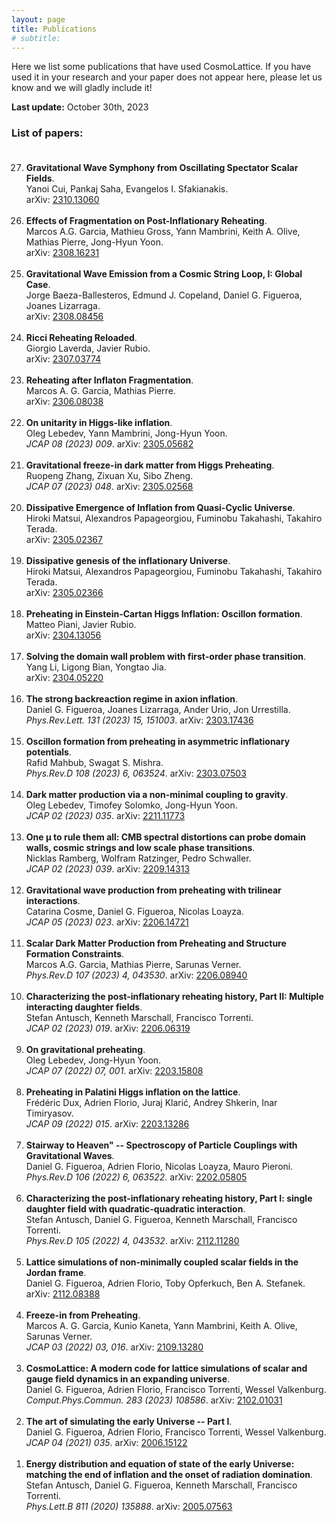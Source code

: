 ```yaml
---
layout: page
title: Publications
# subtitle:
---
```


Here we list some publications that have used CosmoLattice.
If you have used it in your research and your paper does not
appear here, please let us know and we will gladly include it!

**Last update:** October 30th, 2023

### List of papers:<br><br> 

<ol>
<li value="27">
<b>Gravitational Wave Symphony from Oscillating Spectator Scalar Fields</b>.<br>
   Yanoi Cui, Pankaj Saha, Evangelos I. Sfakianakis. <br>
   arXiv: <a href="https://arxiv.org/abs/2310.13060" target="_blank" rel="noopener noreferrer">2310.13060</a><br><br>

<li value="26">
<b>Effects of Fragmentation on Post-Inflationary Reheating</b>.<br>
   Marcos A.G. Garcia, Mathieu Gross, Yann Mambrini, Keith A. Olive, Mathias Pierre, Jong-Hyun Yoon. <br>
   arXiv: <a href="https://arxiv.org/abs/2308.16231" target="_blank" rel="noopener noreferrer">2308.16231</a><br><br>
   
<li value="25">
<b>Gravitational Wave Emission from a Cosmic String Loop, I: Global Case</b>.<br>
   Jorge Baeza-Ballesteros, Edmund J. Copeland, Daniel G. Figueroa, Joanes Lizarraga. <br>
   arXiv: <a href="https://arxiv.org/abs/2308.08456" target="_blank" rel="noopener noreferrer">2308.08456</a><br><br>

<li value="24">
<b>Ricci Reheating Reloaded</b>.<br>
   Giorgio Laverda, Javier Rubio. <br>
   arXiv: <a href="https://arxiv.org/abs/2307.03774" target="_blank" rel="noopener noreferrer">2307.03774</a><br><br>

<li value="23">
<b>Reheating after Inflaton Fragmentation</b>.<br>
   Marcos A. G. Garcia, Mathias Pierre. <br>
   arXiv: <a href="https://arxiv.org/abs/2306.08038" target="_blank" rel="noopener noreferrer">2306.08038</a><br><br>

<li value="22">
<b>On unitarity in Higgs-like inflation</b>.<br>
   Oleg Lebedev, Yann Mambrini, Jong-Hyun Yoon. <br>
   <i>JCAP 08 (2023) 009</i>. arXiv: <a href="https://arxiv.org/abs/2305.05682" target="_blank" rel="noopener noreferrer">2305.05682</a><br><br>

<li value="21">
<b>Gravitational freeze-in dark matter from Higgs Preheating</b>.<br>
   Ruopeng Zhang, Zixuan Xu, Sibo Zheng. <br>
   <i>JCAP 07 (2023) 048</i>. arXiv: <a href="https://arxiv.org/abs/2305.02568" target="_blank" rel="noopener noreferrer">2305.02568</a><br><br>

<li value="20">
<b>Dissipative Emergence of Inflation from Quasi-Cyclic Universe</b>.<br>
   Hiroki Matsui, Alexandros Papageorgiou, Fuminobu Takahashi, Takahiro Terada. <br>
   arXiv: <a href="https://arxiv.org/abs/2305.02367" target="_blank" rel="noopener noreferrer">2305.02367</a><br><br>

<li value="19">
<b>Dissipative genesis of the inflationary Universe</b>.<br>
   Hiroki Matsui, Alexandros Papageorgiou, Fuminobu Takahashi, Takahiro Terada. <br>
   arXiv: <a href="https://arxiv.org/abs/2305.02366" target="_blank" rel="noopener noreferrer">2305.02366</a><br><br>

<li value="18">
<b>Preheating in Einstein-Cartan Higgs Inflation: Oscillon formation</b>.<br>
   Matteo Piani, Javier Rubio. <br>
   arXiv: <a href="https://arxiv.org/abs/2304.13056" target="_blank" rel="noopener noreferrer">2304.13056</a><br><br>

<li value="17">
<b>Solving the domain wall problem with first-order phase transition</b>.<br>
   Yang Li, Ligong Bian, Yongtao Jia. <br>
   arXiv: <a href="https://arxiv.org/abs/2304.05220" target="_blank" rel="noopener noreferrer">2304.05220</a><br><br>

<li value="16">
<b>The strong backreaction regime in axion inflation</b>.<br>
   Daniel G. Figueroa, Joanes Lizarraga, Ander Urio, Jon Urrestilla. <br>
   <i>Phys.Rev.Lett. 131 (2023) 15, 151003</i>. arXiv: <a href="https://arxiv.org/abs/2303.17436" target="_blank" rel="noopener noreferrer">2303.17436</a><br><br>

<li value="15">
<b>Oscillon formation from preheating in asymmetric inflationary potentials</b>.<br>
   Rafid Mahbub, Swagat S. Mishra. <br>
   <i>Phys.Rev.D 108 (2023) 6, 063524</i>. arXiv: <a href="https://arxiv.org/abs/2303.07503" target="_blank" rel="noopener noreferrer">2303.07503</a><br><br>

<li value="14">
<b>Dark matter production via a non-minimal coupling to gravity</b>.<br>
   Oleg Lebedev, Timofey Solomko, Jong-Hyun Yoon. <br>
  <i>JCAP 02 (2023) 035</i>. arXiv: <a href="https://arxiv.org/abs/2211.11773" target="_blank" rel="noopener noreferrer">2211.11773</a><br><br>

<li value="13">
<b>One μ to rule them all: CMB spectral distortions can probe domain walls, cosmic strings and low scale phase transitions</b>.<br>
   Nicklas Ramberg, Wolfram Ratzinger, Pedro Schwaller. <br>
  <i>JCAP 02 (2023) 039</i>. arXiv: <a href="https://arxiv.org/abs/2209.14313" target="_blank" rel="noopener noreferrer">2209.14313</a><br><br>

<li value="12">
<b>Gravitational wave production from preheating with trilinear interactions</b>.<br>
  Catarina Cosme, Daniel G. Figueroa, Nicolas Loayza. <br>
  <i>JCAP 05 (2023) 023</i>. arXiv: <a href="https://arxiv.org/abs/2206.14721" target="_blank" rel="noopener noreferrer">2206.14721</a><br><br>

<li value="11">
<b>Scalar Dark Matter Production from Preheating and Structure Formation Constraints</b>.<br>
  Marcos A.G. Garcia, Mathias Pierre, Sarunas Verner. <br>
  <i>Phys.Rev.D 107 (2023) 4, 043530</i>. arXiv: <a href="https://arxiv.org/abs/2206.08940" target="_blank" rel="noopener noreferrer">2206.08940</a><br><br>

<li value="10">
<b>Characterizing the post-inflationary reheating history, Part II: Multiple interacting daughter fields</b>.<br>
  Stefan Antusch, Kenneth Marschall, Francisco Torrenti. <br>
  <i>JCAP 02 (2023) 019</i>. arXiv: <a href="https://arxiv.org/abs/2206.06319" target="_blank" rel="noopener noreferrer">2206.06319</a><br><br>

<li value="9">
<b>On gravitational preheating</b>.<br>
  Oleg Lebedev, Jong-Hyun Yoon. <br>
  <i>JCAP 07 (2022) 07, 001</i>. arXiv: <a href="https://arxiv.org/abs/2203.15808" target="_blank" rel="noopener noreferrer">2203.15808</a><br><br>

<li value="8">
<b>Preheating in Palatini Higgs inflation on the lattice</b>.<br>
  Frédéric Dux, Adrien Florio, Juraj Klarić, Andrey Shkerin, Inar Timiryasov. <br>
  <i>JCAP 09 (2022) 015</i>. arXiv: <a href="https://arxiv.org/abs/2203.13286" target="_blank" rel="noopener noreferrer">2203.13286</a><br><br>

<li value="7">
<b>Stairway to Heaven" -- Spectroscopy of Particle Couplings with Gravitational Waves</b>.<br>
  Daniel G. Figueroa, Adrien Florio, Nicolas Loayza, Mauro Pieroni. <br>
  <i>Phys.Rev.D 106 (2022) 6, 063522</i>. arXiv: <a href="https://arxiv.org/abs/2202.05805" target="_blank" rel="noopener noreferrer">2202.05805</a><br><br>

<li value="6">
<b>Characterizing the post-inflationary reheating history, Part I: single daughter field with quadratic-quadratic interaction</b>.<br>
  Stefan Antusch, Daniel G. Figueroa, Kenneth Marschall, Francisco Torrenti. <br>
  <i>Phys.Rev.D 105 (2022) 4, 043532</i>. arXiv: <a href="https://arxiv.org/abs/2112.11280" target="_blank" rel="noopener noreferrer">2112.11280</a><br><br>

<li value="5">
<b>Lattice simulations of non-minimally coupled scalar fields in the Jordan frame</b>.<br>
  Daniel G. Figueroa, Adrien Florio, Toby Opferkuch, Ben A. Stefanek. <br>
  arXiv: <a href="https://arxiv.org/abs/2112.08388" target="_blank" rel="noopener noreferrer">2112.08388</a><br><br>

<li value="4">
<b>Freeze-in from Preheating</b>.<br>
  Marcos A. G. Garcia, Kunio Kaneta, Yann Mambrini, Keith A. Olive, Sarunas Verner. <br>
  <i>JCAP 03 (2022) 03, 016</i>. arXiv: <a href="https://arxiv.org/abs/2109.13280" target="_blank" rel="noopener noreferrer">2109.13280</a><br><br>

<li value="3">
<b>CosmoLattice: A modern code for lattice simulations of scalar and gauge field dynamics in an expanding universe</b>.<br>
  Daniel G. Figueroa, Adrien Florio, Francisco Torrenti, Wessel Valkenburg. <br>
  <i>Comput.Phys.Commun. 283 (2023) 108586</i>. arXiv: <a href="https://arxiv.org/abs/2102.01031" target="_blank" rel="noopener noreferrer">2102.01031</a><br><br>

<li value="2">
<b>The art of simulating the early Universe -- Part I</b>.<br>
  Daniel G. Figueroa, Adrien Florio, Francisco Torrenti, Wessel Valkenburg. <br>
  <i>JCAP 04 (2021) 035</i>. arXiv: <a href="https://arxiv.org/abs/2006.15122" target="_blank" rel="noopener noreferrer">2006.15122</a><br><br>

<li value="1">
<b>Energy distribution and equation of state of the early Universe: matching the end of inflation and the onset of radiation domination</b>.<br>
  Stefan Antusch, Daniel G. Figueroa, Kenneth Marschall, Francisco Torrenti. <br>
  <i>Phys.Lett.B 811 (2020) 135888</i>. arXiv: <a href="https://arxiv.org/abs/2005.07563" target="_blank" rel="noopener noreferrer">2005.07563</a><br><br>



